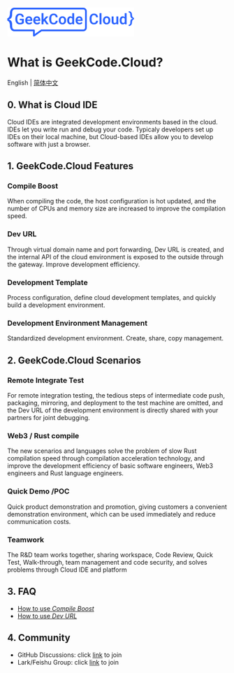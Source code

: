[![GeekCode](logo.svg)](https://geekcode.cloud)

# What is GeekCode.Cloud?

English | [简体中文](./README-CN.md)

## 0. What is Cloud IDE
Cloud IDEs are integrated development environments based in the cloud. IDEs let you write run and debug your code. Typicaly developers set up IDEs on their local machine, but Cloud-based IDEs allow you to develop software with just a browser.

## 1. GeekCode.Cloud Features

### Compile Boost

When compiling the code, the host configuration is hot updated, and the number of CPUs and memory size are increased to improve the compilation speed.

### Dev URL

Through virtual domain name and port forwarding, Dev URL is created, and the internal API of the cloud environment is exposed to the outside through the gateway. Improve development efficiency.

### Development Template

Process configuration, define cloud development templates, and quickly build a development environment.

### Development Environment Management

Standardized development environment. Create, share, copy management.

## 2. GeekCode.Cloud Scenarios

### Remote Integrate Test

For remote integration testing, the tedious steps of intermediate code push, packaging, mirroring, and deployment to the test machine are omitted, and the Dev URL of the development environment is directly shared with your partners for joint debugging.

### Web3 / Rust compile

The new scenarios and languages ​​solve the problem of slow Rust compilation speed through compilation acceleration technology, and improve the development efficiency of basic software engineers, Web3 engineers and Rust language engineers.

### Quick Demo /POC

Quick product demonstration and promotion, giving customers a convenient demonstration environment, which can be used immediately and reduce communication costs.

### Teamwork

The R&D team works together, sharing workspace, Code Review, Quick Test, Walk-through, team management and code security, and solves problems through Cloud IDE and platform

## 3. FAQ

* [How to use *Compile Boost*](https://github.com/geeklamp/geekcode.cloud/wiki/How-to-use-Compile-Boost)
* [How to use *Dev URL*](https://github.com/geeklamp/geekcode.cloud/wiki/How-to-use-Dev-URL)

## 4. Community
- GitHub Discussions: click [link](https://github.com/geeklamp/geekcode.cloud/discussions)
 to join
- Lark/Feishu Group: click [link](https://applink.feishu.cn/client/chat/chatter/add_by_link?link_token=381ma10a-4d3f-473c-acd4-ff238c12153a) to join
